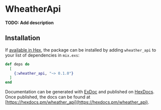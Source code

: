 # WheatherApi

**TODO: Add description**

## Installation

If [available in Hex](https://hex.pm/docs/publish), the package can be installed
by adding `wheather_api` to your list of dependencies in `mix.exs`:

```elixir
def deps do
  [
    {:wheather_api, "~> 0.1.0"}
  ]
end
```

Documentation can be generated with [ExDoc](https://github.com/elixir-lang/ex_doc)
and published on [HexDocs](https://hexdocs.pm). Once published, the docs can
be found at [https://hexdocs.pm/wheather_api](https://hexdocs.pm/wheather_api).

